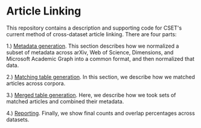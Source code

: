 # Article Linking

This repository contains a description and supporting code for CSET's current method of 
cross-dataset article linking. There are four parts:

1.) [Metadata generation](methods_documentation/0_metadata_table_generation.md). This section describes
how we normalized a subset of metadata across arXiv, Web of Science, Dimensions, and Microsoft Academic
Graph into a common format, and then normalized that data.

2.) [Matching table generation](methods_documentation/1_matching_table_generation.md). In this section,
we describe how we matched articles across corpora.

3.) [Merged table generation](methods_documentation/2_merged_table_generation.md). Here, we describe how
we took sets of matched articles and combined their metadata.

4.) [Reporting](methods_documentation/3_reporting.md). Finally, we show final counts and overlap
percentages across datasets.
